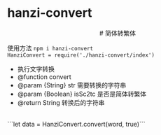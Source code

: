 # hanzi-convert
<p align=center>
#  简体转繁体
</p>

使用方法
```npm i hanzi-convert```
<br>
```HanziConvert = require('./hanzi-convert/index')```
<br>
   * 执行文字转换
   * @function convert
   * @param {String} str 需要转换的字符串
   * @param {Boolean} isSc2tc 是否是简体转繁体
   * @return String 转换后的字符串

<br>
```let data = HanziConvert.convert(word, true)```


